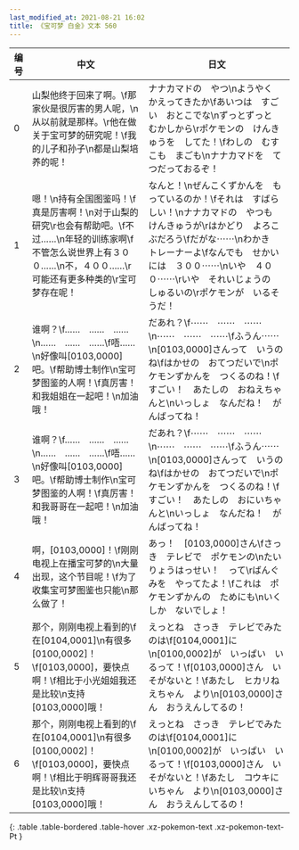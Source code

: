 ```yaml
---
last_modified_at: 2021-08-21 16:02
title: 《宝可梦 白金》文本 560
---
```

| 编号 | 中文 | 日文 |
| ---- | ---- | ---- |
| 0 | 山梨他终于回来了啊。\f那家伙是很厉害的男人呢，\n从以前就是那样。\r他在做关于宝可梦的研究呢！\f我的儿子和孙子\n都是山梨培养的呢！ | ナナカマドの　やつ\nようやく　かえってきたか\fあいつは　すごい　おとこでな\nずっとずっと　むかしから\rポケモンの　けんきゅうを　してた！\fわしの　むすこも　まごも\nナナカマドを　てつだっておるぞ！ |
| 1 | 嗯！\n持有全国图鉴吗！\f真是厉害啊！\n对于山梨的研究\r也会有帮助吧。\f不过……\n年轻的训练家啊\f不管怎么说世界上有３００……\n不，４００……\r可能还有更多种类的\r宝可梦存在呢！ | なんと！\nぜんこくずかんを　もっているのか！\fそれは　すばらしい！\nナナカマドの　やつも　けんきゅうが\rはかどり　よろこぶだろう\fだがな⋯⋯\nわかき　トレーナーよ\fなんでも　せかいには　３００⋯⋯\nいや　４００⋯⋯\rいや　それいじょうの　しゅるいの\rポケモンが　いるそうだ！ |
| 2 | 谁啊？\f……　……　……\n……　……　……\f唔……\n好像叫[0103,0000]吧。\f帮助博士制作\n宝可梦图鉴的人啊！\f真厉害！和我姐姐在一起吧！\n加油哦！ | だあれ？\f⋯⋯　⋯⋯　⋯⋯\n⋯⋯　⋯⋯　⋯⋯\fふうん⋯⋯\n[0103,0000]さんって　いうのね\fはかせの　おてつだいで\nポケモンずかんを　つくるのね！\fすごい！　あたしの　おねえちゃんと\nいっしょ　なんだね！　がんばってね！ |
| 3 | 谁啊？\f……　……　……\n……　……　……\f唔……\n好像叫[0103,0000]吧。\f帮助博士制作\n宝可梦图鉴的人啊！\f真厉害！和我哥哥在一起吧！\n加油哦！ | だあれ？\f⋯⋯　⋯⋯　⋯⋯\n⋯⋯　⋯⋯　⋯⋯\fふうん⋯⋯\n[0103,0000]さんって　いうのね\fはかせの　おてつだいで\nポケモンずかんを　つくるのね！\fすごい！　あたしの　おにいちゃんと\nいっしょ　なんだね！　がんばってね！ |
| 4 | 啊，[0103,0000]！\f刚刚电视上在播宝可梦的\n大量出现，这个节目呢！\f为了收集宝可梦图鉴也只能\n那么做了！ | あっ！　[0103,0000]さん\fさっき　テレビで　ポケモンの\nたいりょうはっせい！　って\rばんぐみを　やってたよ！\fこれは　ポケモンずかんの　ためにも\nいくしか　ないでしょ！ |
| 5 | 那个，刚刚电视上看到的\f在[0104,0001]\n有很多[0100,0002]！\f[0103,0000]，要快点啊！\f相比于小光姐姐我还是比较\n支持[0103,0000]哦！ | えっとね　さっき　テレビでみたのは\f[0104,0001]に\n[0100,0002]が　いっぱい　いるって！\f[0103,0000]さん　いそがないと！\fあたし　ヒカリねえちゃん　より\n[0103,0000]さん　おうえんしてるの！ |
| 6 | 那个，刚刚电视上看到的\f在[0104,0001]\n有很多[0100,0002]！\f[0103,0000]，要快点啊！\f相比于明辉哥哥我还是比较\n支持[0103,0000]哦！ | えっとね　さっき　テレビでみたのは\f[0104,0001]に\n[0100,0002]が　いっぱい　いるって！\f[0103,0000]さん　いそがないと！\fあたし　コウキにいちゃん　より\n[0103,0000]さん　おうえんしてるの！ |
{: .table .table-bordered .table-hover .xz-pokemon-text .xz-pokemon-text-Pt }